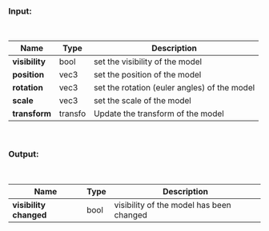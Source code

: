 
### Input:

&nbsp;

Name | Type | Description |
-----| ---- | ----------- |
**visibility**| bool | set the visibility of the model |
**position** | vec3 | set the position of the model |
**rotation** | vec3 | set the rotation (euler angles) of the model |
**scale** | vec3 | set the scale of the model |
**transform** | transfo | Update the transform of the model |

&nbsp;

### Output:

&nbsp;

Name | Type | Description |
-----| ---- | ----------- |
**visibility changed** | bool | visibility of the model has been changed |

&nbsp;


